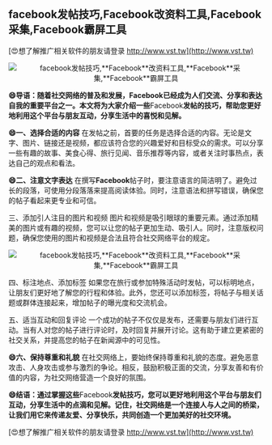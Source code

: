 ## **facebook发帖技巧,**Facebook**改资料工具,**Facebook**采集,**Facebook**霸屏工具**

[😍想了解推广相关软件的朋友请登录 http://www.vst.tw](http://www.vst.tw)

 <center><img src="https://vst.tw/MP4/tuiguang/png/8.png" alt="facebook发帖技巧,**Facebook**改资料工具,**Facebook**采集,**Facebook**霸屏工具"></center>

**😄导语：随着社交网络的普及和发展，**Facebook**已经成为人们交流、分享和表达自我的重要平台之一。本文将为大家介绍一些**Facebook**发帖的技巧，帮助您更好地利用这个平台与朋友互动，分享生活中的喜悦和见解。**

**😄一、选择合适的内容**
在发帖之前，首要的任务是选择合适的内容。无论是文字、图片、链接还是视频，都应该符合您的兴趣爱好和目标受众的需求。可以分享一些有趣的故事、美食心得、旅行见闻、音乐推荐等内容，或者关注时事热点，表达自己的观点和看法。

**😄二、注意文字表达**
在撰写**Facebook**帖子时，要注意语言的简洁明了。避免过长的段落，可使用分段落落来提高阅读体验。同时，注意语法和拼写错误，确保您的帖子看起来更专业和可信。

三、添加引人注目的图片和视频
图片和视频是吸引眼球的重要元素。通过添加精美的图片或有趣的视频，您可以让您的帖子更加生动、吸引人。同时，注意版权问题，确保您使用的图片和视频是合法且符合社交网络平台的规定。

 <center><img src="https://vst.tw/MP4/tuiguang/png/3.png" alt="facebook发帖技巧,**Facebook**改资料工具,**Facebook**采集,**Facebook**霸屏工具"></center>

四、标注地点、添加标签
如果您在旅行或参加特殊活动时发帖，可以标明地点，让朋友们更好地了解您的行程和体验。此外，您还可以添加标签，将帖子与相关话题或群体连接起来，增加帖子的曝光度和交流机会。

五、适当互动和回复评论
一个成功的帖子不仅仅是发布，还需要与朋友们进行互动。当有人对您的帖子进行评论时，及时回复并展开讨论。这有助于建立更紧密的社交关系，并提高您的帖子在新闻源中的可见性。

**😄六、保持尊重和礼貌**
在社交网络上，要始终保持尊重和礼貌的态度。避免恶意攻击、人身攻击或参与激烈的争论。相反，鼓励积极正面的交流，分享友善和有价值的内容，为社交网络营造一个良好的氛围。

**😄结语：通过掌握这些**Facebook**发帖技巧，您可以更好地利用这个平台与朋友们互动，分享生活中的点滴和见解。记住，社交网络是一个连接人与人之间的桥梁，让我们用它来传递友爱、分享快乐，共同创造一个更加美好的社交环境。**

[😍想了解推广相关软件的朋友请登录 http://www.vst.tw](http://www.vst.tw)



